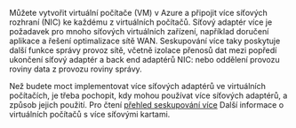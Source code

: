 Můžete vytvořit virtuální počítače (VM) v Azure a připojit více síťových rozhraní (NIC) ke každému z virtuálních počítačů. Síťový adaptér více je požadavek pro mnoho síťových virtuálních zařízení, například doručení aplikace a řešení optimalizace sítě WAN. Seskupování více taky poskytuje další funkce správy provoz sítě, včetně izolace přenosů dat mezi popředí ukončení síťový adaptér a back end adaptérů NIC: nebo oddělení provozu roviny data z provozu roviny správy.

Než budete moct implementovat více síťových adaptérů ve virtuálních počítačích, je třeba pochopit, kdy mohou používat více síťových adaptérů, a způsob jejich použití. Pro čtení [přehled seskupování více](../articles/virtual-network/virtual-networks-multiple-nics.md) Další informace o virtuálních počítačů s více síťovými kartami.

